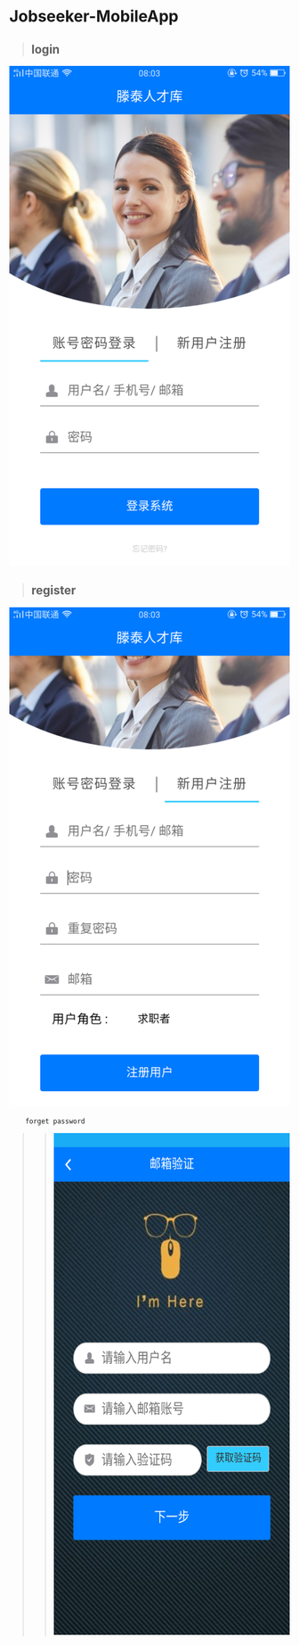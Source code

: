 # Jobseeker-MobileApp

> ## login
![图片丢了](https://github.com/Jlp18/Jobseeker2-MobileApp/blob/master/screenCapture/Screenshot_2018-07-30-08-03-29-45.png)

> ## register
![图片丢了](https://github.com/Jlp18/Jobseeker2-MobileApp/blob/master/screenCapture/Screenshot_2018-07-30-08-03-38-29.png)


		forget password 
>> <img width="500" height="900" src="https://github.com/Jlp18/Jobseeker2-MobileApp/blob/master/screenCapture/Screenshot_2018-07-30-08-10-51-39.png"/>